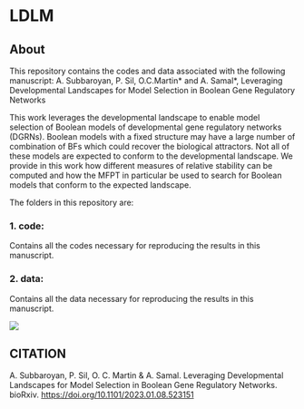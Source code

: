 # LDLM

## About
This repository contains the codes and data associated with the following manuscript:
A. Subbaroyan, P. Sil, O.C.Martin* and A. Samal*, Leveraging Developmental Landscapes for Model Selection in Boolean Gene Regulatory Networks

This work leverages the developmental landscape to enable model selection of Boolean models of developmental gene regulatory networks (DGRNs). Boolean models with a fixed structure may have a large number of combination of BFs which could recover the biological attractors. Not all of these models are expected to conform to the developmental landscape. We provide in this work how different measures of relative stability can be computed and how the MFPT in particular be used to search for Boolean models that conform to the expected landscape.

The folders in this repository are:

### 1. code:
Contains all the codes necessary for reproducing the results in this manuscript.

### 2. data:
Contains all the data necessary for reproducing the results in this manuscript.


<img src="landscape.png">


## CITATION
A. Subbaroyan, P. Sil,  O. C. Martin & A. Samal. Leveraging Developmental Landscapes for Model Selection in Boolean Gene Regulatory Networks. bioRxiv. https://doi.org/10.1101/2023.01.08.523151
